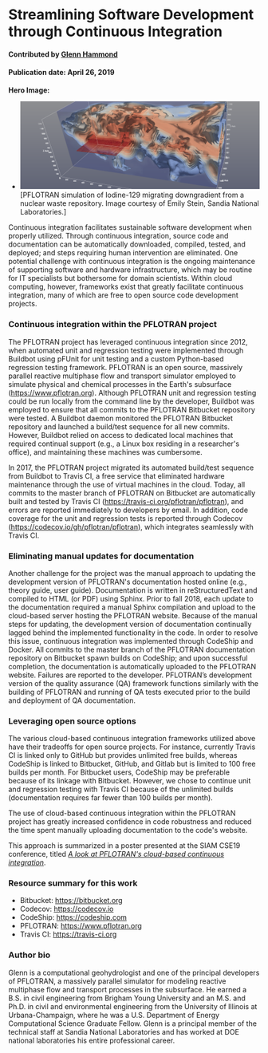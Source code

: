 # Streamlining Software Development through Continuous Integration

#### Contributed by [Glenn Hammond](https://github.com/ghammond86 "Glenn Hammond's Github.io Profile")

#### Publication date: April 26, 2019

**Hero Image:**
- <img src="../../images/Blog_0419_SDwithCI.png" />[PFLOTRAN simulation of Iodine-129 migrating downgradient from a nuclear waste repository.  Image courtesy of Emily Stein, Sandia National Laboratories.]


Continuous integration facilitates sustainable software development when properly utilized.  Through continuous integration, source code and documentation can be automatically downloaded, compiled, tested, and deployed; and steps requiring human intervention are eliminated.  One potential challenge with continuous integration is the ongoing maintenance of supporting software and hardware infrastructure, which may be routine for IT specialists but bothersome for domain scientists. Within cloud computing, however, frameworks exist that greatly facilitate continuous integration, many of which are free to open source code development projects.

### Continuous integration within the PFLOTRAN project

The PFLOTRAN project has leveraged continuous integration since 2012, when automated unit and regression testing were implemented through Buildbot using pFUnit for unit testing and a custom Python-based regression testing framework.  PFLOTRAN is an open source, massively parallel reactive multiphase flow and transport simulator employed to simulate physical and chemical processes in the Earth's subsurface (https://www.pflotran.org).  Although PFLOTRAN unit and regression testing could be run locally from the command line by the developer, Buildbot was employed to ensure that all commits to the PFLOTRAN Bitbucket repository were tested.  A Buildbot daemon monitored the PFLOTRAN Bitbucket repository and launched a build/test sequence for all new commits.  However, Buildbot relied on access to dedicated local machines that required continual support (e.g., a Linux box residing in a researcher's office), and maintaining these machines was cumbersome.

In 2017, the PFLOTRAN project migrated its automated build/test sequence from Buildbot to Travis CI, a free service that eliminated hardware maintenance through the use of virtual machines in the cloud.  Today, all commits to the master branch of PFLOTRAN on Bitbucket are automatically built and tested by Travis CI (https://travis-ci.org/pflotran/pflotran), and errors are reported immediately to developers by email.  In addition, code coverage for the unit and regression tests is reported through Codecov (https://codecov.io/gh/pflotran/pflotran), which integrates seamlessly with Travis CI.  

### Eliminating manual updates for documentation

Another challenge for the project was the manual approach to updating the development version of PFLOTRAN's documentation hosted online (e.g., theory guide, user guide).  Documentation is written in reStructuredText and compiled to HTML (or PDF) using Sphinx.  Prior to fall 2018, each update to the documentation required a manual Sphinx compilation and upload to the cloud-based server hosting the PFLOTRAN website.  Because of the manual steps for updating, the development version of documentation continually lagged behind the implemented functionality in the code.  In order to resolve this issue, continuous integration was implemented through CodeShip and Docker.  All commits to the master branch of the PFLOTRAN documentation repository on Bitbucket spawn builds on CodeShip; and upon successful completion, the documentation is automatically uploaded to the PFLOTRAN website.  Failures are reported to the developer.  PFLOTRAN’s development version of the quality assurance (QA) framework functions similarly with the building of PFLOTRAN and running of QA tests executed prior to the build and deployment of QA documentation.

### Leveraging open source options

The various cloud-based continuous integration frameworks utilized above have their tradeoffs for open source projects.  For instance, currently Travis CI is linked only to GitHub but provides unlimited free builds, whereas CodeShip is linked to Bitbucket, GitHub, and Gitlab but is limited to 100 free builds per month.  For Bitbucket users, CodeShip may be preferable because of its linkage with Bitbucket.  However, we chose to continue unit and regression testing with Travis CI because of the unlimited builds (documentation requires far fewer than 100 builds per month).

The use of cloud-based continuous integration within the PFLOTRAN project has greatly increased confidence in code robustness and reduced the time spent manually uploading documentation to the code's website.

This approach is summarized in a poster presented at the SIAM CSE19 conference, titled 
<a href="https://doi.org/10.6084/m9.figshare.7761950.v1">_A look at PFLOTRAN's cloud-based continuous integration_</a>.

### Resource summary for this work

* Bitbucket: https://bitbucket.org 
* Codecov: https://codecov.io
* CodeShip: https://codeship.com
* PFLOTRAN: https://www.pflotran.org
* Travis CI: https://travis-ci.org

### Author bio

Glenn is a computational geohydrologist and one of the principal developers of PFLOTRAN, a massively parallel simulator for modeling reactive multiphase flow and transport processes in the subsurface.  He earned a B.S. in civil engineering from Brigham Young University and an M.S. and Ph.D. in civil and environmental engineering from the University of Illinois at Urbana-Champaign, where he was a U.S. Department of Energy Computational Science Graduate Fellow.  Glenn is a principal member of the technical staff at Sandia National Laboratories and has worked at DOE national laboratories his entire professional career. 


<!---
Publish: yes
RSS update: 2019-04-26
Categories: reliability, development
Topics: testing, continuous integration testing, documentation
Tags: bssw-blog-article
Level: 2
Prerequisites: default
Aggregate: none
---!>

<!---
SAND #: SAND2019-4553 S
Image owned or licensed by Sandia

Sandia National Laboratories is a multimission laboratory managed and operated by National Technology & Engineering Solutions of Sandia, LLC, a wholly owned subsidiary of Honeywell International Inc., for the U.S. Department of Energy's National Nuclear Security Administration under contract DE-NA0003525.
--->

